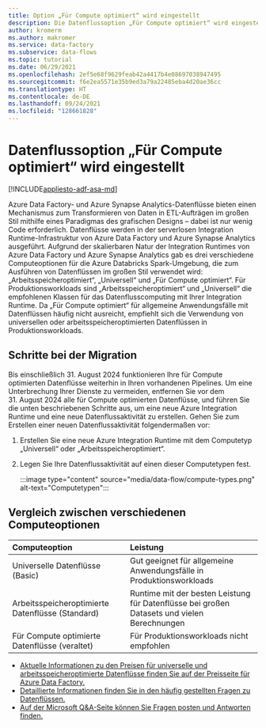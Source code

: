 ```yaml
---
title: Option „Für Compute optimiert“ wird eingestellt
description: Die Datenflussoption „Für Compute optimiert“ wird eingestellt.
author: kromerm
ms.author: makromer
ms.service: data-factory
ms.subservice: data-flows
ms.topic: tutorial
ms.date: 06/29/2021
ms.openlocfilehash: 2ef5e68f9629feab42a4417b4e08697038947495
ms.sourcegitcommit: f6e2ea5571e35b9ed3a79a22485eba4d20ae36cc
ms.translationtype: HT
ms.contentlocale: de-DE
ms.lasthandoff: 09/24/2021
ms.locfileid: "128661828"
---
```

# <a name="retirement-of-data-flow-compute-optimized-option"></a>Datenflussoption „Für Compute optimiert“ wird eingestellt

[!INCLUDE[appliesto-adf-asa-md](includes/appliesto-adf-asa-md.md)]

Azure Data Factory- und Azure Synapse Analytics-Datenflüsse bieten einen Mechanismus zum Transformieren von Daten in ETL-Aufträgen im großen Stil mithilfe eines Paradigmas des grafischen Designs – dabei ist nur wenig Code erforderlich. Datenflüsse werden in der serverlosen Integration Runtime-Infrastruktur von Azure Data Factory und Azure Synapse Analytics ausgeführt. Aufgrund der skalierbaren Natur der Integration Runtimes von Azure Data Factory und Azure Synapse Analytics gab es drei verschiedene Computeoptionen für die Azure Databricks Spark-Umgebung, die zum Ausführen von Datenflüssen im großen Stil verwendet wird: „Arbeitsspeicheroptimiert“, „Universell“ und „Für Compute optimiert“. Für Produktionsworkloads sind „Arbeitsspeicheroptimiert“ und „Universell“ die empfohlenen Klassen für das Datenflusscomputing mit Ihrer Integration Runtime. Da „Für Compute optimiert“ für allgemeine Anwendungsfälle mit Datenflüssen häufig nicht ausreicht, empfiehlt sich die Verwendung von universellen oder arbeitsspeicheroptimierten Datenflüssen in Produktionsworkloads.

## <a name="migration-steps"></a>Schritte bei der Migration

Bis einschließlich 31. August 2024 funktionieren Ihre für Compute optimierten Datenflüsse weiterhin in Ihren vorhandenen Pipelines. Um eine Unterbrechung Ihrer Dienste zu vermeiden, entfernen Sie vor dem 31. August 2024 alle für Compute optimierten Datenflüsse, und führen Sie die unten beschriebenen Schritte aus, um eine neue Azure Integration Runtime und eine neue Datenflussaktivität zu erstellen. Gehen Sie zum Erstellen einer neuen Datenflussaktivität folgendermaßen vor:

1. Erstellen Sie eine neue Azure Integration Runtime mit dem Computetyp „Universell“ oder „Arbeitsspeicheroptimiert“.
2. Legen Sie Ihre Datenflussaktivität auf einen dieser Computetypen fest.

   :::image type="content" source="media/data-flow/compute-types.png" alt-text="Computetypen":::

## <a name="comparison-between-different-compute-options"></a>Vergleich zwischen verschiedenen Computeoptionen 

| Computeoption              | Leistung                                                  |
| :-------------------- | :----------------------------------------------------------- |
| Universelle Datenflüsse (Basic) | Gut geeignet für allgemeine Anwendungsfälle in Produktionsworkloads |
| Arbeitsspeicheroptimierte Datenflüsse (Standard) | Runtime mit der besten Leistung für Datenflüsse bei großen Datasets und vielen Berechnungen |
| Für Compute optimierte Datenflüsse (veraltet) | Für Produktionsworkloads nicht empfohlen |

* [Aktuelle Informationen zu den Preisen für universelle und arbeitsspeicheroptimierte Datenflüsse finden Sie auf der Preisseite für Azure Data Factory.](https://azure.microsoft.com/pricing/details/data-factory/data-pipeline/)
* [Detaillierte Informationen finden Sie in den häufig gestellten Fragen zu Datenflüssen.](/azure/data-factory/frequently-asked-questions#mapping-data-flows)  
* [Auf der Microsoft Q&A-Seite können Sie Fragen posten und Antworten finden.](https://aka.ms/datafactoryqa)